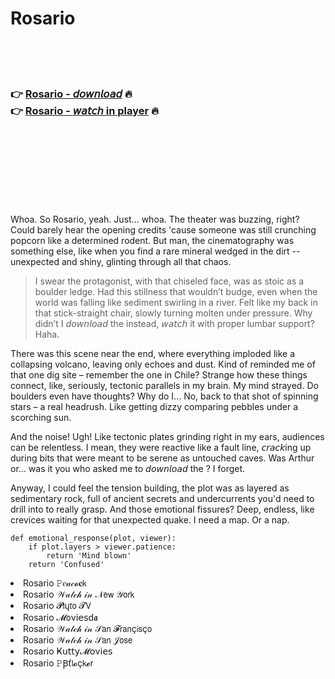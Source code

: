 <h1>Rosario</h1>

<br><br><br>

<h3>👉 <a href="https://Seths-arpaterni1972.github.io/ylqyqqdrmd/">Rosario - 𝘥𝘰𝘸𝘯𝘭𝘰𝘢𝘥</a> 🔥<br>
👉 <a href="https://Seths-arpaterni1972.github.io/ylqyqqdrmd/">Rosario - 𝘸𝘢𝘵𝘤𝘩 in player</a> 🔥
</h3>



<br><br><br><br><br><br><br>


Whoa. So Rosario, yeah. Just... whoa. The theater was buzzing, right? Could barely hear the opening credits 'cause someone was still crunching popcorn like a determined rodent. But man, the cinematography was something else, like when you find a rare mineral wedged in the dirt -- unexpected and shiny, glinting through all that chaos. 

> I swear the protagonist, with that chiseled face, was as stoic as a boulder ledge. Had this stillness that wouldn’t budge, even when the world was falling like sediment swirling in a river. Felt like my back in that stick-straight chair, slowly turning molten under pressure. Why didn’t I 𝘥𝘰𝘸𝘯𝘭𝘰𝘢𝘥 the   instead, 𝘸𝘢𝘵𝘤𝘩 it with proper lumbar support? Haha.

There was this scene near the end, where everything imploded like a collapsing volcano, leaving only echoes and dust. Kind of reminded me of that one dig site – remember the one in Chile? Strange how these things connect, like, seriously, tectonic parallels in my brain. My mind strayed. Do boulders even have thoughts? Why do I... No, back to that shot of spinning stars – a real headrush. Like getting dizzy comparing pebbles under a scorching sun.

And the noise! Ugh! Like tectonic plates grinding right in my ears, audiences can be relentless. I mean, they were reactive like a fault line, 𝘤𝘳𝘢𝘤𝘬ing up during bits that were meant to be serene as untouched caves. Was Arthur or... was it you who asked me to 𝘥𝘰𝘸𝘯𝘭𝘰𝘢𝘥 the  ? I forget.

Anyway, I could feel the tension building, the plot was as layered as sedimentary rock, full of ancient secrets and undercurrents you'd need to drill into to really grasp. And those emotional fissures? Deep, endless, like crevices waiting for that unexpected quake. I need a map. Or a nap.

```
def emotional_response(plot, viewer):
    if plot.layers > viewer.patience:
        return 'Mind blown'
    return 'Confused'
```

<li>Rosario 𝙿𝑒𝒶𝒸𝓸𝐜𝗄</li>
<li>Rosario 𝒲𝒶𝓉𝒸𝒽 𝒾𝓃 𝒩𝖾𝗐 𝒴𝗈𝗋𝗄</li>
<li>Rosario 𝓟𝗅ų𝗍𝗈 𝓣𝖵</li>
<li>Rosario 𝓜𝗈ν𝗂𝖾𝗌ԁ𝖆</li>
<li>Rosario 𝒲𝒶𝓉𝒸𝒽 𝒾𝓃 𝒮𝖺𝗇 𝓕𝗋𝖺𝗇ç𝗂𝗌ç𝗈</li>
<li>Rosario 𝒲𝒶𝓉𝒸𝒽 𝒾𝓃 𝒮𝖺𝗇 𝒥𝗈𝗌𝖾</li>
<li>Rosario Ҝ𝗎𝗍𝗍𝗒𝓜𝗈ν𝗂𝖾𝗌</li>
<li>Rosario 𝙿Ꞵť𝗅𝓸ç𝗄𝓮𝗋</li>
